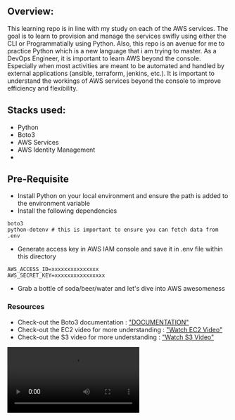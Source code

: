 ## Overview:
This learning repo is in line with my study on each of the AWS services. The goal is to learn to provision and manage the services swifly using either the CLI or Programmatially using Python. Also, this repo is an avenue for me to practice Python which is a new language that i am trying to master. As a DevOps Engineer, it is important to learn AWS beyond the console. Especially when most activities are meant to be automated and handled by external applications (ansible, terraform, jenkins, etc.). It is important to understand the workings of AWS services beyond the console to improve efficiency and flexibility.

## Stacks used:
- Python
- Boto3
- AWS Services
- AWS Identity Management
- 

## Pre-Requisite
- Install Python on your local environment and ensure the path is added to the environment variable
- Install the following dependencies
```
boto3
python-dotenv # this is important to ensure you can fetch data from .env

```
- Generate access key in AWS IAM console and save it in .env file within this directory
```
AWS_ACCESS_ID=xxxxxxxxxxxxxxx
AWS_SECRET_KEY=xxxxxxxxxxxxxxxx

```
- Grab a bottle of soda/beer/water and let's dive into AWS awesomeness

### Resources 
- Check-out the Boto3 documentation : ["DOCUMENTATION"](https://boto3.amazonaws.com/v1/documentation/api/latest/reference/services/index.html) 
- Check-out the EC2 video for more understanding : ["Watch EC2 Video"](https://www.youtube.com/watch?v=PL0hRXzXbmE&t=980s)
- Check-out the S3 video for more understanding : ["Watch S3 Video"](https://www.youtube.com/watch?v=25PttcmnbRc&t=5s)

<video src="https://www.youtube.com/watch?v=25PttcmnbRc&t=5s" autoplay loop controls/>